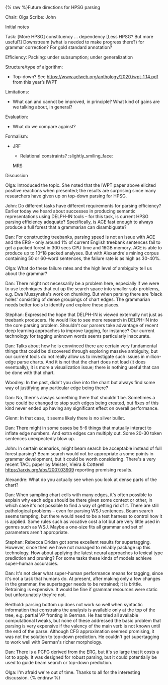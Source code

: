 {% raw %}Future directions for HPSG parsing

Chair: Olga Scribe: John

Initial notes

Task: \[More HPSG\] constituency ... dependency \[Less HPSG? But more
useful?\] Downstream (what is needed to make progress there?) for
grammar correction? For gold standard annotation?

Efficiency: Packing: under subsumption; under generalization

Structure/type of algorithm:

- Top-down? See <https://www.aclweb.org/anthology/2020.iwpt-1.14.pdf>
from this year’s IWPT

Limitations:

- What can and cannot be improved, in principle? What kind of gains
are we talking about, in general?

Evaluation:

- What do we compare against?

Formalism:

- JRF
  - Relational constraints? :slightly\_smiling\_face:
  
  MRS

Discussion

Olga: Introduced the topic. She noted that the IWPT paper above elicited
positive reactions when presented; the results are surprising since many
researchers have given up on top-down parsing for HPSG.

John: Do different tasks have different requirements for parsing
efficiency? Earlier today we heard about successes in producing semantic
representations using DELPH-IN tools – for this task, is current HPSG
parsing efficiency adequate? Specifically, is ACE fast enough to always
produce a full forest that a grammarian can disambiguate?

Dan: For constructing treebanks, parsing speed is not an issue with ACE
and the ERG - only around 1% of current English treebank sentences fail
to get a packed forest in 300 secs CPU time and 16GB memory. ACE is able
to produce up to 10^18 packed analyses. But with Alexandre's mining
corpus containing 50 or 60-word sentences, the failure rate is as high
as 30-40%.

Olga: What do these failure rates and the high level of ambiguity tell
us about the grammar?

Dan: There might not necessarily be a problem here, especially if we
were to use techniques that cut up the search space into smaller
sub-problems, e.g. Ewa Muszynska's work on chunking. But when parsing
there are 'black holes' consisting of dense groupings of chart edges.
The grammarian needs better tools to identify and explore these places.

Stephan: Expressed the hope that DELPH-IN is viewed externally not just
as treebank producers. He would like to see more research in DELPH-IN
into the core parsing problem. Shouldn't our parsers take advantage of
recent deep learning approaches to improve tagging, for instance? Our
current technology for tagging unknown words seems particularly
inaccurate.

Dan: Talks about how he is convinced there are certain very fundamental
things that could be discovered through exploring massive ambiguity, but
our current tools do not really allow us to investigate such issues in
million-edge parse charts. And it is not that the chart does not load
(it does eventually), it is more a visualization issue; there is nothing
useful that can be done with that chart.

Woodley: In the past, didn't you dive into the chart but always find
some way of justifying any particular edge being there?

Dan: No, there's always something there that shouldn't be. Sometimes a
type could be changed to stop such edges being created, but fixes of
this kind never ended up having any significant effect on overall
performance.

Glenn: In that case, it seems likely there is no silver bullet.

Dan: There might in some cases be 5-6 things that mutually interact to
inflate edge numbers. And extra edges can multiply out. Some 20-30 token
sentences unexpectedly blow up.

John: In certain scenarios, might beam search be acceptable instead of
full forest parsing? Beam search would not be appropriate a some points
in grammar development, but it could be worth considering. There's a
very recent TACL paper by Meister, Vieira & Cotterell
<https://arxiv.org/abs/2007.03909> reporting promising results.

Alexandre: What do you actually see when you look at dense parts of the
chart?

Dan: When sampling chart cells with many edges, it's often possible to
explain why each edge should be there given some context or other, in
which case it's not possible to find a way of getting rid of it. There
are still pathological problems – even for parsing WSJ sentences. Beam
search seems tempting, but there would need to be a test harness to
control how it is applied. Some rules such as vocative cost a lot but
are very little used in genres such as WSJ. Maybe a one-size fits all
grammar and set of parameters aren't appropriate.

Stephan: Rebecca Dridan got some excellent results for supertagging.
However, since then we have not managed to reliably package up this
technology. How about applying the latest neural approaches to lexical
type prediction and pruning? For some tasks these kinds of models
achieve super-human accuracies.

Dan: It's not clear what super-human performance means for tagging,
since it's not a task that humans do. At present, after making only a
few changes in the grammar, the supertagger needs to be retrained; it is
brittle. Retraining is expensive. It would be fine if grammar resources
were static but unfortunately they're not.

Berthold: parsing bottom up does not work so well when syntactic
information that constrains the analysis is available only at the top of
the tree, e.g. partial VP fronting in German. He has tried all available
computational tweaks, but none of these addressed the basic problem that
parsing is very expensive if the valency of the main verb is not known
until the end of the parse. Although CFG approximation seemed promising,
it was not the solution to top-down prediction. He couldn't get
supertagging to work well with German's richer morphology.

Dan: There is a PCFG derived from the ERG, but it's so large that it
costs a lot to apply. It was designed for robust parsing, but it could
potentially be used to guide beam search or top-down prediction.

Olga: I'm afraid we're out of time. Thanks to all for the interesting
discussion.
<update date omitted for speed>{% endraw %}
